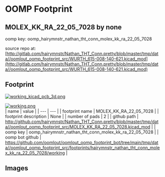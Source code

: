 # OOMP Footprint  
## MOLEX_KK_RA_22_05_7028  by none  
  
oomp key: oomp_hairymnstr_nathan_tht_conn_molex_kk_ra_22_05_7028  
  
source repo at: [http://gitlab.com/hairymnstr/Nathan_THT_Conn.pretty/blob/master/tmp/data//oomlout_oomp_footprint_src/WURTH_615-008-140-621.kicad_mod](http://gitlab.com/hairymnstr/Nathan_THT_Conn.pretty/blob/master/tmp/data//oomlout_oomp_footprint_src/WURTH_615-008-140-621.kicad_mod)  
## Footprint  
  
[![working_kicad_pcb_3d.png](working_kicad_pcb_3d_600.png)](working_kicad_pcb_3d.png)  
  
[![working.png](working_600.png)](working.png)  
| name | value | 
| --- | --- | 
| footprint name | MOLEX_KK_RA_22_05_7028 | 
| footprint description | None | 
| number of pads | 2 | 
| github path | http://github.com/hairymnstr/Nathan_THT_Conn.pretty/blob/master/tmp/data//oomlout_oomp_footprint_src/MOLEX_KK_RA_22_05_7028.kicad_mod | 
| oomp key | oomp_hairymnstr_nathan_tht_conn_molex_kk_ra_22_05_7028 | 
| oomp bot github | https://github.com/oomlout/oomlout_oomp_footprint_bot/tree/main/tmp/data//oomlout_oomp_footprint_src/footprints/hairymnstr_nathan_tht_conn_molex_kk_ra_22_05_7028/working | 
## Images  
